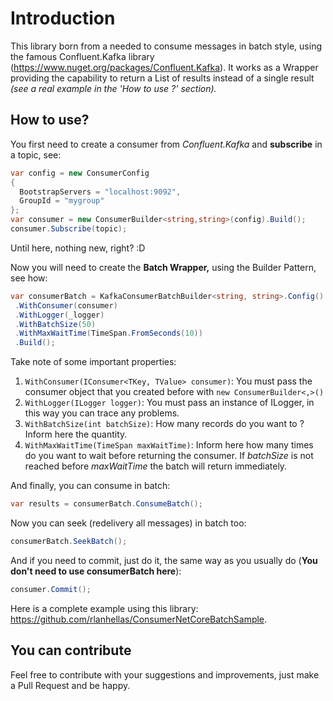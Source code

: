 # Introduction
This library born from a needed to consume messages in batch style, using the famous Confluent.Kafka library (https://www.nuget.org/packages/Confluent.Kafka). It works as a Wrapper providing the capability to return a List of results instead of a single result *(see a real example in the 'How to use ?' section).*


## How to use?

You first need to create a consumer from *Confluent.Kafka* and **subscribe** in a topic, see:

```c#
var config = new ConsumerConfig  
{  
  BootstrapServers = "localhost:9092",  
  GroupId = "mygroup"
};  
var consumer = new ConsumerBuilder<string,string>(config).Build();  
consumer.Subscribe(topic);
```

Until here, nothing new, right? :D 

Now you will need to create the **Batch Wrapper,** using the Builder Pattern, see how:

```c#
var consumerBatch = KafkaConsumerBatchBuilder<string, string>.Config()  
 .WithConsumer(consumer)  
 .WithLogger(_logger)  
 .WithBatchSize(50)  
 .WithMaxWaitTime(TimeSpan.FromSeconds(10))  
 .Build();
```

Take note of some important properties:

 1. `WithConsumer(IConsumer<TKey, TValue> consumer)`: You must pass the consumer object that you created before with `new ConsumerBuilder<,>()`
 2. `WithLogger(ILogger logger)`: You must pass an instance of ILogger, in this way you can trace any problems.
 3. `WithBatchSize(int batchSize)`: How many records do you want to ? Inform here the quantity.
 4. `WithMaxWaitTime(TimeSpan maxWaitTime)`: Inform here how many times do you want to wait before returning the consumer. If *batchSize* is not reached before *maxWaitTime* the batch will return immediately.

And finally, you can consume in batch:

```c#
var results = consumerBatch.ConsumeBatch();
```

Now you can seek (redelivery all messages) in batch too:

```c#
consumerBatch.SeekBatch();
```

And if you need to commit, just do it, the same way as you usually do (**You don't need to use consumerBatch here**):

```c#
consumer.Commit();
```

Here is a complete example using this library: https://github.com/rlanhellas/ConsumerNetCoreBatchSample.


## You can contribute

Feel free to contribute with your suggestions and improvements, just make a Pull Request and be happy. 

